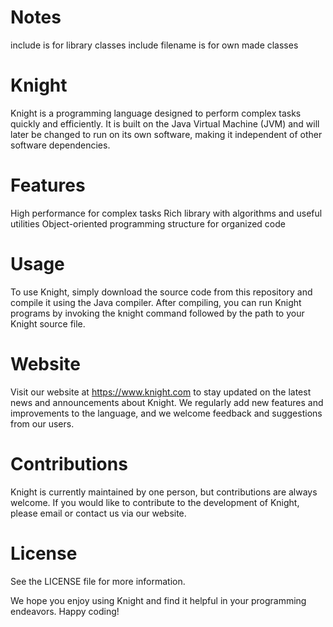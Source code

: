 # Notes
include <library> is for library classes
include filename is for own made classes

# Knight
Knight is a programming language designed to perform complex tasks quickly and efficiently. It is built on the Java Virtual Machine (JVM) and will later be changed to run on its own software, making it independent of other software dependencies.

# Features
High performance for complex tasks
Rich library with algorithms and useful utilities
Object-oriented programming structure for organized code

# Usage
To use Knight, simply download the source code from this repository and compile it using the Java compiler. After compiling, you can run Knight programs by invoking the knight command followed by the path to your Knight source file.

# Website
Visit our website at https://www.knight.com to stay updated on the latest news and announcements about Knight. We regularly add new features and improvements to the language, and we welcome feedback and suggestions from our users.

# Contributions
Knight is currently maintained by one person, but contributions are always welcome. If you would like to contribute to the development of Knight, please email or contact us via our website.

# License
See the LICENSE file for more information.

We hope you enjoy using Knight and find it helpful in your programming endeavors. Happy coding!